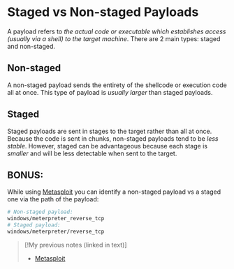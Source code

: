 
# Staged vs Non-staged Payloads
A payload refers to *the actual code or executable which establishes access (usually via a shell) to the target machine*. There are 2 main types: staged and non-staged.
## Non-staged
A non-staged payload sends the entirety of the shellcode or execution code all at once. This type of payload is *usually larger* than staged payloads. 
## Staged
Staged payloads are sent in stages to the target rather than all at once. Because the code is sent in chunks, non-staged payloads tend to be *less stable*. However, staged can be advantageous because each stage is *smaller* and will be less detectable when sent to the target.
## **BONUS:**
While using [Metasploit](cybersecurity/tools/exploitation/metasploit.md) you can identify a non-staged payload vs a staged one via the path of the payload:
```bash
# Non-staged payload:
windows/meterpreter_reverse_tcp
# Staged payload:
windows/meterpreter/reverse_tcp
```

> [!My previous notes (linked in text)]
> - [Metasploit](https://github.com/TrshPuppy/obsidian-notes/tree/main/cybersecurity/tools/metasploit.md)

